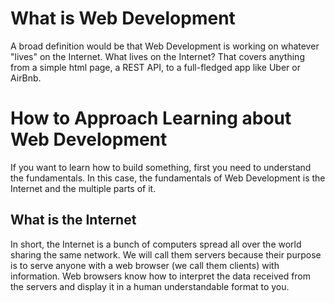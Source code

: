 # What is Web Development

A broad definition would be that Web Development is working on whatever "lives" on the Internet. What lives on the Internet? That covers anything from a simple html page, a REST API, to a full-fledged app like Uber or AirBnb.

# How to Approach Learning about Web Development

If you want to learn how to build something, first you need to understand the fundamentals. In this case, the fundamentals of Web Development is the Internet and the multiple parts of it.

## What is the Internet

In short, the Internet is a bunch of computers spread all over the world sharing the same network. We will call them servers because their purpose is to serve anyone with a web browser (we call them clients) with information. Web browsers know how to interpret the data received from the servers and display it in a human understandable format to you.